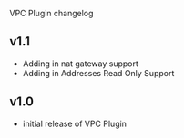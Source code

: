 VPC Plugin changelog

v1.1
-----
- Adding in nat gateway support
- Adding in Addresses Read Only Support

v1.0
-----
- initial release of VPC Plugin
